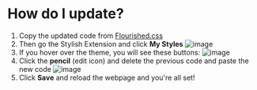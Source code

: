 # How do I update?
1. Copy the updated code from [Flourished.css](Flourished.css)
2. Then go the Stylish Extension and click **My Styles** 
![image](https://github.com/user-attachments/assets/2c9ce1a9-65bf-4612-829c-cff356c6aa2f)
3. If you hover over the theme, you will see these buttons:
![image](https://github.com/user-attachments/assets/4ba11095-6f8b-496c-9790-d5644fa3646f)
4. Click the **pencil** (edit icon) and delete the previous code and paste the new code
![image](https://github.com/user-attachments/assets/3f88ad89-d5fc-46d7-b2d1-92e18d1faf53)
5. Click **Save** and reload the webpage and you're all set!
